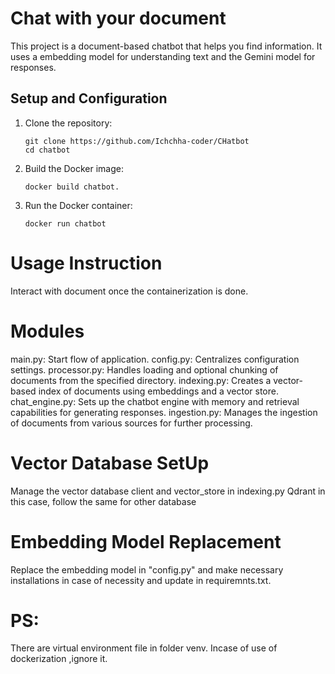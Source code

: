 # Chat with your document

This project is a document-based chatbot that helps you find information. It uses a embedding model for understanding text and the Gemini model for responses. 

## Setup and Configuration

1. Clone the repository:
   ```
   git clone https://github.com/Ichchha-coder/CHatbot
   cd chatbot
   ```

2. Build the Docker image:
   ```
   docker build chatbot.
   ```

3. Run the Docker container:
   ```
   docker run chatbot
   ```

# Usage Instruction
Interact with document once the containerization is done.

# Modules
main.py: Start flow of application.
config.py: Centralizes configuration settings.
processor.py: Handles loading and optional chunking of documents from the specified directory.
indexing.py: Creates a vector-based index of documents using embeddings and a vector store.
chat_engine.py: Sets up the chatbot engine with memory and retrieval capabilities for generating responses.
ingestion.py: Manages the ingestion of documents from various sources for further processing.

# Vector Database SetUp
Manage the vector database client and vector_store in indexing.py 
Qdrant in this case, follow the same for other database

# Embedding Model Replacement 
Replace the embedding model in "config.py" and make necessary installations in case of necessity and update in requiremnts.txt.

# PS:
There are virtual environment file in folder venv. Incase of use of dockerization ,ignore it.
